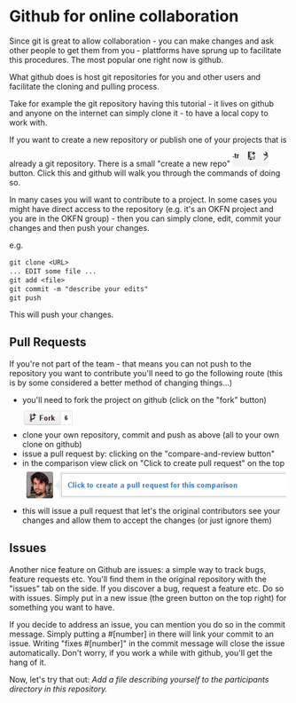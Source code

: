 Github for online collaboration
===============================

Since git is great to allow collaboration - you can make changes and ask
other people to get them from you - plattforms have sprung up to facilitate
this procedures. The most popular one right now is github. 

What github does is host git repositories for you and other users and
facilitate the cloning and pulling process.

Take for example the git repository having this tutorial - it lives on
github and anyone on the internet can simply clone it - to have a local
copy to work with. 

If you want to create a new repository or publish one of your projects
that is already a git repository. There is a small "create a new repo"
![create-new-repo](img/create-new-repo.png) button. Click this and github
will walk you through the commands of doing so.

In many cases you will want to contribute to a project. In some cases you
might have direct access to the repository (e.g. it's an OKFN project and
you are in the OKFN group) - then you can simply clone, edit, commit your
changes and then push your changes.

e.g.

```
git clone <URL>
... EDIT some file ...
git add <file>
git commit -m "describe your edits"
git push
```

This will push your changes.

Pull Requests
-------------

If you're not part of the team - that means you can not push to the
repository you want to contribute you'll need to go the following route
(this is by some considered a better method of changing things...)

* you'll need to fork the project on github (click on the "fork" button) ![fork](img/fork.png)
* clone your own repository, commit and push as above (all to your own
  clone on github)
* issue a pull request by: clicking on the "compare-and-review button" 
* in the comparison view click on "Click to create pull request" on the top ![pull-request](img/pull-request.png)
* this will issue a pull request that let's the original contributors see
  your changes and allow them to accept the changes (or just ignore them)

Issues
-------

Another nice feature on Github are issues: a simple way to track bugs,
feature requests etc. You'll find them in the original repository with the
"issues" tab on the side. If you discover a bug, request a feature etc. Do
so with issues. Simply put in a new issue (the green button on the top
right) for something you want to have.

If you decide to address an issue, you can mention you do so in the commit
message. Simply putting a #[number] in there will link your commit to an
issue. Writing "fixes #[number]" in the commit message will close the issue
automatically. Don't worry, if you work a while with github, you'll get the
hang of it.

Now, let's try that out:
*Add a file describing yourself to the participants directory in this
repository.*


